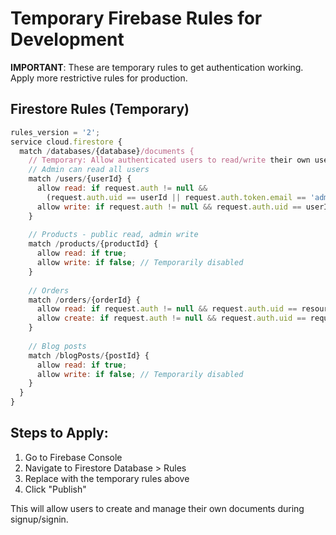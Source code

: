 # Temporary Firebase Rules for Development

**IMPORTANT**: These are temporary rules to get authentication working. Apply more restrictive rules for production.

## Firestore Rules (Temporary)

```javascript
rules_version = '2';
service cloud.firestore {
  match /databases/{database}/documents {
    // Temporary: Allow authenticated users to read/write their own user document
    // Admin can read all users
    match /users/{userId} {
      allow read: if request.auth != null && 
        (request.auth.uid == userId || request.auth.token.email == 'admin@kushie.com');
      allow write: if request.auth != null && request.auth.uid == userId;
    }
    
    // Products - public read, admin write
    match /products/{productId} {
      allow read: if true;
      allow write: if false; // Temporarily disabled
    }
    
    // Orders
    match /orders/{orderId} {
      allow read: if request.auth != null && request.auth.uid == resource.data.userId;
      allow create: if request.auth != null && request.auth.uid == request.resource.data.userId;
    }
    
    // Blog posts
    match /blogPosts/{postId} {
      allow read: if true;
      allow write: if false; // Temporarily disabled
    }
  }
}
```

## Steps to Apply:

1. Go to Firebase Console
2. Navigate to Firestore Database > Rules
3. Replace with the temporary rules above
4. Click "Publish"

This will allow users to create and manage their own documents during signup/signin.